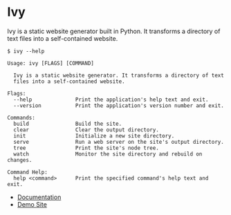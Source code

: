 
# Ivy

Ivy is a static website generator built in Python. It transforms a directory of text files into a self-contained website.

    $ ivy --help

    Usage: ivy [FLAGS] [COMMAND]

      Ivy is a static website generator. It transforms a directory of text
      files into a self-contained website.

    Flags:
      --help              Print the application's help text and exit.
      --version           Print the application's version number and exit.

    Commands:
      build               Build the site.
      clear               Clear the output directory.
      init                Initialize a new site directory.
      serve               Run a web server on the site's output directory.
      tree                Print the site's node tree.
      watch               Monitor the site directory and rebuild on changes.

    Command Help:
      help <command>      Print the specified command's help text and exit.

* [Documentation](http://mulholland.xyz/docs/ivy/)
* [Demo Site](http://ivy.mulholland.xyz/graphite/)
